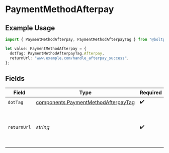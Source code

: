 # PaymentMethodAfterpay

## Example Usage

```typescript
import { PaymentMethodAfterpay, PaymentMethodAfterpayTag } from "@boltpay/bolt-typescript-sdk/models/components";

let value: PaymentMethodAfterpay = {
  dotTag: PaymentMethodAfterpayTag.Afterpay,
  returnUrl: "www.example.com/handle_afterpay_success",
};
```

## Fields

| Field                                                                                      | Type                                                                                       | Required                                                                                   | Description                                                                                | Example                                                                                    |
| ------------------------------------------------------------------------------------------ | ------------------------------------------------------------------------------------------ | ------------------------------------------------------------------------------------------ | ------------------------------------------------------------------------------------------ | ------------------------------------------------------------------------------------------ |
| `dotTag`                                                                                   | [components.PaymentMethodAfterpayTag](../../models/components/paymentmethodafterpaytag.md) | :heavy_check_mark:                                                                         | N/A                                                                                        | afterpay                                                                                   |
| `returnUrl`                                                                                | *string*                                                                                   | :heavy_check_mark:                                                                         | Return URL to return to after payment completion in Afterpay.                              | www.example.com/handle_afterpay_success                                                    |